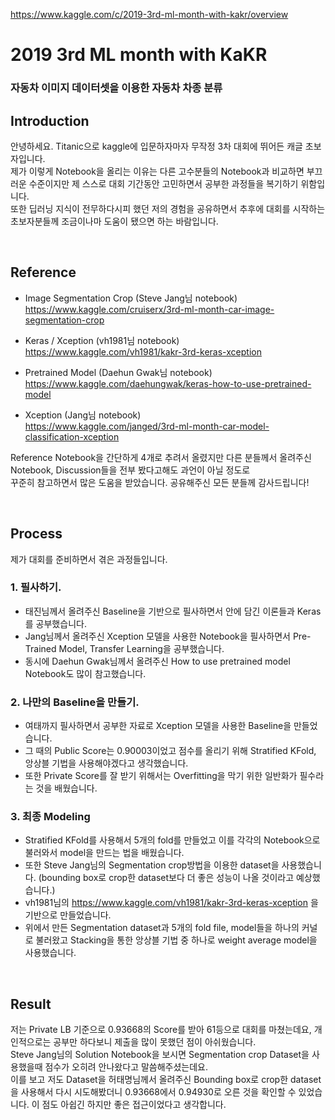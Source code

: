 
https://www.kaggle.com/c/2019-3rd-ml-month-with-kakr/overview

# 2019 3rd ML month with KaKR
### 자동차 이미지 데이터셋을 이용한 자동차 차종 분류

## Introduction

안녕하세요. Titanic으로 kaggle에 입문하자마자 무작정 3차 대회에 뛰어든 캐글 초보자입니다. <br>
제가 이렇게 Notebook을 올리는 이유는 다른 고수분들의 Notebook과 비교하면 부끄러운 수준이지만 제 스스로 대회 기간동안 고민하면서 공부한 과정들을 
복기하기 위함입니다. <br>
또한 딥러닝 지식이 전무하다시피 했던 저의 경험을 공유하면서 추후에 대회를 시작하는 초보자분들께 조금이나마 도움이 됐으면 하는 바람입니다.


<br>


## Reference
- Image Segmentation Crop (Steve Jang님 notebook) <br>
  https://www.kaggle.com/cruiserx/3rd-ml-month-car-image-segmentation-crop
  
- Keras / Xception (vh1981님 notebook) <br>
  https://www.kaggle.com/vh1981/kakr-3rd-keras-xception 
  
- Pretrained Model (Daehun Gwak님 notebook) <br>
  https://www.kaggle.com/daehungwak/keras-how-to-use-pretrained-model
  
- Xception (Jang님 notebook) <br>
  https://www.kaggle.com/janged/3rd-ml-month-car-model-classification-xception


Reference Notebook을 간단하게 4개로 추려서 올렸지만 다른 분들께서 올려주신 Notebook, Discussion들을 전부 봤다고해도 과언이 아닐 정도로 <br>
꾸준히 참고하면서 많은 도움을 받았습니다. 공유해주신 모든 분들께 감사드립니다!


<br>


## Process

제가 대회를 준비하면서 겪은 과정들입니다.

### 1. 필사하기.
 - 태진님께서 올려주신 Baseline을 기반으로 필사하면서 안에 담긴 이론들과 Keras를 공부했습니다.
 - Jang님께서 올려주신 Xception 모델을 사용한 Notebook을 필사하면서 Pre-Trained Model, Transfer Learning을 공부했습니다.
 - 동시에 Daehun Gwak님께서 올려주신 How to use pretrained model Notebook도 많이 참고했습니다.

### 2. 나만의 Baseline을 만들기.
 - 여태까지 필사하면서 공부한 자료로 Xception 모델을 사용한 Baseline을 만들었습니다.
 - 그 때의 Public Score는 0.90003이었고 점수를 올리기 위해 Stratified KFold, 앙상블 기법을 사용해야겠다고 생각했습니다.
 - 또한 Private Score를 잘 받기 위해서는 Overfitting을 막기 위한 일반화가 필수라는 것을 배웠습니다.
 
### 3. 최종 Modeling
 - Stratified KFold를 사용해서 5개의 fold를 만들었고 이를 각각의 Notebook으로 불러와서 model을 만드는 법을 배웠습니다.
 - 또한 Steve Jang님의 Segmentation crop방법을 이용한 dataset을 사용했습니다. (bounding box로 crop한 dataset보다 더 좋은 성능이 나올 것이라고 예상했습니다.)
 - vh1981님의 https://www.kaggle.com/vh1981/kakr-3rd-keras-xception 을 기반으로 만들었습니다.
 - 위에서 만든 Segmentation dataset과 5개의 fold file, model들을 하나의 커널로 불러왔고 Stacking을 통한 앙상블 기법 중 하나로 weight average model을 사용했습니다.


<br>


## Result

저는 Private LB 기준으로 0.93668의 Score를 받아 61등으로 대회를 마쳤는데요, 개인적으로는 공부만 하다보니 제출을 많이 못했던 점이 아쉬웠습니다. <br>
Steve Jang님의 Solution Notebook을 보시면 Segmentation crop Dataset을 사용했을때 점수가 오히려 안나왔다고 말씀해주셨는데요. <br>
이를 보고 저도 Dataset을 허태명님께서 올려주신 Bounding box로 crop한 dataset을 사용해서 다시 시도해봤더니 0.93668에서 0.94930로 오른 것을 확인할 수 있었습니다. 이 점도 아쉽긴 하지만 좋은 접근이었다고 생각합니다.

